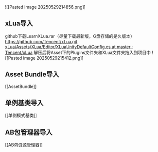 ![[Pasted image 20250529214856.png]]

## xLua导入
github下载LearnXLua.rar（尽量下载最新版，G盘存储的是久版本）
https://github.com/Tencent/xLua.git
[xLua/Assets/XLua/Editor/XLuaUnityDefaultConfig.cs at master · Tencent/xLua](https://github.com/Tencent/xLua)
解压后将Asset下的Plugins文件夹和XLua文件夹拖入到项目中
![[Pasted image 20250529215412.png]]

## Asset Bundle导入
[[AssetBundle]]

## 单例基类导入
[[单例模式基类]]

## AB包管理器导入
[[AB包资源管理器]]